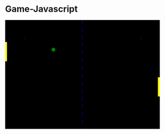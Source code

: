 # Game-Javascript


![Image of Game](https://github.com/ArianaAnd/Game-Javascript/blob/master/Capture.PNG)
